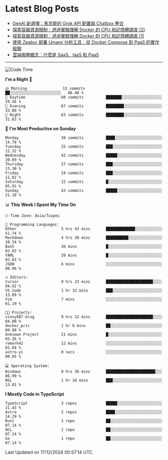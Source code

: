 # Latest Blog Posts
<!-- BLOG-POST-LIST:START -->
- [GenAI 新選擇：馬克斯的 Grok API 配置與 Chatbox 整合](https://www.vinny987.xyz/blog/2024/new-genai-frontier-elon-musk-s-grok-api-configuration-and-chatbox-integration/)
- [探索容器資源限制：透過實驗理解 Docker 的 CPU 和記憶體調度 &lpar;2&rpar;](https://www.vinny987.xyz/blog/2024/exploring-container-resource-limits-understanding-docker-s-cpu-and-memory-scheduling-through-2/)
- [探索容器資源限制：透過實驗理解 Docker 的 CPU 和記憶體調度 &lpar;1&rpar;](https://www.vinny987.xyz/blog/2024/exploring-container-resource-limits-understanding-docker-s-cpu-and-memory-scheduling-through-1/)
- [使用 Zeabur 部署 Umami 分析工具：從 Docker Compose 到 PaaS 的實作經驗](https://www.vinny987.xyz/blog/2024/deploying-umami-analytics-on-zeabur-from-docker-compose-to-paas-implementation/)
- [雲端服務概念：什麼是 SaaS、IaaS 和 PaaS](https://www.vinny987.xyz/blog/2024/cloud-service-concepts-what-are-saas-iaas-and-paas/)
<!-- BLOG-POST-LIST:END -->

---

<!--START_SECTION:waka-->
![Code Time](http://img.shields.io/badge/Code%20Time-500%20hrs%209%20mins-blue)

**I'm a Night 🦉** 

```text
🌞 Morning                13 commits          ██░░░░░░░░░░░░░░░░░░░░░░░   06.40 % 
🌆 Daytime                60 commits          ███████░░░░░░░░░░░░░░░░░░   29.56 % 
🌃 Evening                67 commits          ████████░░░░░░░░░░░░░░░░░   33.00 % 
🌙 Night                  63 commits          ████████░░░░░░░░░░░░░░░░░   31.03 % 
```
📅 **I'm Most Productive on Sunday** 

```text
Monday                   30 commits          ████░░░░░░░░░░░░░░░░░░░░░   14.78 % 
Tuesday                  25 commits          ███░░░░░░░░░░░░░░░░░░░░░░   12.32 % 
Wednesday                42 commits          █████░░░░░░░░░░░░░░░░░░░░   20.69 % 
Thursday                 27 commits          ███░░░░░░░░░░░░░░░░░░░░░░   13.30 % 
Friday                   24 commits          ███░░░░░░░░░░░░░░░░░░░░░░   11.82 % 
Saturday                 12 commits          █░░░░░░░░░░░░░░░░░░░░░░░░   05.91 % 
Sunday                   43 commits          █████░░░░░░░░░░░░░░░░░░░░   21.18 % 
```


📊 **This Week I Spent My Time On** 

```text
🕑︎ Time Zone: Asia/Taipei

💬 Programming Languages: 
Other                    5 hrs 43 mins       █████████████░░░░░░░░░░░░   51.74 % 
Markdown                 4 hrs 20 mins       ██████████░░░░░░░░░░░░░░░   39.34 % 
Bash                     26 mins             █░░░░░░░░░░░░░░░░░░░░░░░░   03.92 % 
YAML                     20 mins             █░░░░░░░░░░░░░░░░░░░░░░░░   03.03 % 
JSON                     6 mins              ░░░░░░░░░░░░░░░░░░░░░░░░░   00.96 % 

🔥 Editors: 
Cursor                   9 hrs 23 mins       █████████████████████░░░░   84.92 % 
VS Code                  1 hr 32 mins        ███░░░░░░░░░░░░░░░░░░░░░░   13.89 % 
Vim                      7 mins              ░░░░░░░░░░░░░░░░░░░░░░░░░   01.19 % 

🐱‍💻 Projects: 
vinny987-blog            9 hrs 22 mins       █████████████████████░░░░   84.88 % 
docker_pric              1 hr 6 mins         ██░░░░░░░░░░░░░░░░░░░░░░░   09.98 % 
Unknown Project          21 mins             █░░░░░░░░░░░░░░░░░░░░░░░░   03.26 % 
remark42                 12 mins             ░░░░░░░░░░░░░░░░░░░░░░░░░   01.84 % 
astro-yi                 0 secs              ░░░░░░░░░░░░░░░░░░░░░░░░░   00.05 % 

💻 Operating System: 
Windows                  9 hrs 36 mins       ██████████████████████░░░   86.99 % 
WSL                      1 hr 26 mins        ███░░░░░░░░░░░░░░░░░░░░░░   13.01 % 
```

**I Mostly Code in TypeScript** 

```text
TypeScript               3 repos             █████░░░░░░░░░░░░░░░░░░░░   21.43 % 
Astro                    2 repos             ████░░░░░░░░░░░░░░░░░░░░░   14.29 % 
Rust                     1 repo              ██░░░░░░░░░░░░░░░░░░░░░░░   07.14 % 
HCL                      1 repo              ██░░░░░░░░░░░░░░░░░░░░░░░   07.14 % 
Go                       1 repo              ██░░░░░░░░░░░░░░░░░░░░░░░   07.14 % 
```




 Last Updated on 17/12/2024 00:57:14 UTC
<!--END_SECTION:waka-->

<!--
**vincent97277/vincent97277** is a ✨ _special_ ✨ repository because its `README.md` (this file) appears on your GitHub profile.

Here are some ideas to get you started:

- 🔭 I’m currently working on ...
- 🌱 I’m currently learning ...
- 👯 I’m looking to collaborate on ...
- 🤔 I’m looking for help with ...
- 💬 Ask me about ...
- 📫 How to reach me: ...
- 😄 Pronouns: ...
- ⚡ Fun fact: ...
-->
